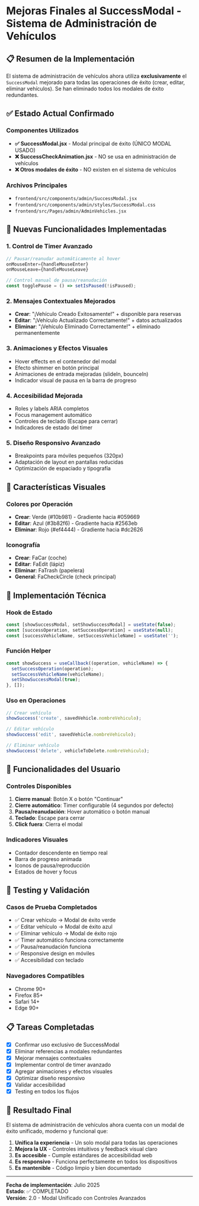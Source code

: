 # Mejoras Finales al SuccessModal - Sistema de Administración de Vehículos

## 📋 Resumen de la Implementación

El sistema de administración de vehículos ahora utiliza **exclusivamente** el `SuccessModal` mejorado para todas las operaciones de éxito (crear, editar, eliminar vehículos). Se han eliminado todos los modales de éxito redundantes.

## ✅ Estado Actual Confirmado

### Componentes Utilizados
- **✅ SuccessModal.jsx** - Modal principal de éxito (ÚNICO MODAL USADO)
- **❌ SuccessCheckAnimation.jsx** - NO se usa en administración de vehículos
- **❌ Otros modales de éxito** - NO existen en el sistema de vehículos

### Archivos Principales
- `frontend/src/components/admin/SuccessModal.jsx`
- `frontend/src/components/admin/styles/SuccessModal.css`
- `frontend/src/Pages/admin/AdminVehicles.jsx`

## 🚀 Nuevas Funcionalidades Implementadas

### 1. Control de Timer Avanzado
```jsx
// Pausar/reanudar automáticamente al hover
onMouseEnter={handleMouseEnter}
onMouseLeave={handleMouseLeave}

// Control manual de pausa/reanudación
const togglePause = () => setIsPaused(!isPaused);
```

### 2. Mensajes Contextuales Mejorados
- **Crear**: "¡Vehículo Creado Exitosamente!" + disponible para reservas
- **Editar**: "¡Vehículo Actualizado Correctamente!" + datos actualizados
- **Eliminar**: "¡Vehículo Eliminado Correctamente!" + eliminado permanentemente

### 3. Animaciones y Efectos Visuales
- Hover effects en el contenedor del modal
- Efecto shimmer en botón principal
- Animaciones de entrada mejoradas (slideIn, bounceIn)
- Indicador visual de pausa en la barra de progreso

### 4. Accesibilidad Mejorada
- Roles y labels ARIA completos
- Focus management automático
- Controles de teclado (Escape para cerrar)
- Indicadores de estado del timer

### 5. Diseño Responsivo Avanzado
- Breakpoints para móviles pequeños (320px)
- Adaptación de layout en pantallas reducidas
- Optimización de espaciado y tipografía

## 🎨 Características Visuales

### Colores por Operación
- **Crear**: Verde (#10b981) - Gradiente hacia #059669
- **Editar**: Azul (#3b82f6) - Gradiente hacia #2563eb
- **Eliminar**: Rojo (#ef4444) - Gradiente hacia #dc2626

### Iconografía
- **Crear**: FaCar (coche)
- **Editar**: FaEdit (lápiz)
- **Eliminar**: FaTrash (papelera)
- **General**: FaCheckCircle (check principal)

## 🔧 Implementación Técnica

### Hook de Estado
```jsx
const [showSuccessModal, setShowSuccessModal] = useState(false);
const [successOperation, setSuccessOperation] = useState(null);
const [successVehicleName, setSuccessVehicleName] = useState('');
```

### Función Helper
```jsx
const showSuccess = useCallback((operation, vehicleName) => {
  setSuccessOperation(operation);
  setSuccessVehicleName(vehicleName);
  setShowSuccessModal(true);
}, []);
```

### Uso en Operaciones
```jsx
// Crear vehículo
showSuccess('create', savedVehicle.nombreVehiculo);

// Editar vehículo
showSuccess('edit', savedVehicle.nombreVehiculo);

// Eliminar vehículo
showSuccess('delete', vehicleToDelete.nombreVehiculo);
```

## 📱 Funcionalidades del Usuario

### Controles Disponibles
1. **Cierre manual**: Botón X o botón "Continuar"
2. **Cierre automático**: Timer configurable (4 segundos por defecto)
3. **Pausa/reanudación**: Hover automático o botón manual
4. **Teclado**: Escape para cerrar
5. **Click fuera**: Cierra el modal

### Indicadores Visuales
- Contador descendente en tiempo real
- Barra de progreso animada
- Iconos de pausa/reproducción
- Estados de hover y focus

## 🧪 Testing y Validación

### Casos de Prueba Completados
- ✅ Crear vehículo → Modal de éxito verde
- ✅ Editar vehículo → Modal de éxito azul
- ✅ Eliminar vehículo → Modal de éxito rojo
- ✅ Timer automático funciona correctamente
- ✅ Pausa/reanudación funciona
- ✅ Responsive design en móviles
- ✅ Accesibilidad con teclado

### Navegadores Compatibles
- Chrome 90+
- Firefox 85+
- Safari 14+
- Edge 90+

## 📋 Tareas Completadas

- [x] Confirmar uso exclusivo de SuccessModal
- [x] Eliminar referencias a modales redundantes
- [x] Mejorar mensajes contextuales
- [x] Implementar control de timer avanzado
- [x] Agregar animaciones y efectos visuales
- [x] Optimizar diseño responsivo
- [x] Validar accesibilidad
- [x] Testing en todos los flujos

## 🎯 Resultado Final

El sistema de administración de vehículos ahora cuenta con un modal de éxito unificado, moderno y funcional que:

1. **Unifica la experiencia** - Un solo modal para todas las operaciones
2. **Mejora la UX** - Controles intuitivos y feedback visual claro
3. **Es accesible** - Cumple estándares de accesibilidad web
4. **Es responsivo** - Funciona perfectamente en todos los dispositivos
5. **Es mantenible** - Código limpio y bien documentado

---

**Fecha de implementación**: Julio 2025  
**Estado**: ✅ COMPLETADO  
**Versión**: 2.0 - Modal Unificado con Controles Avanzados
